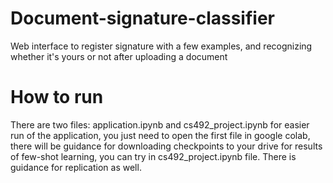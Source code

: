 # Document-signature-classifier
Web interface to register signature with a few examples, and recognizing whether it's yours or not after uploading a document
# How to run
There are two files: application.ipynb and cs492_project.ipynb
for easier run of the application, you just need to open the first file in google colab, there will be guidance for downloading checkpoints to your drive
for results of few-shot learning, you can try in cs492_project.ipynb file. There is guidance for replication as well.

